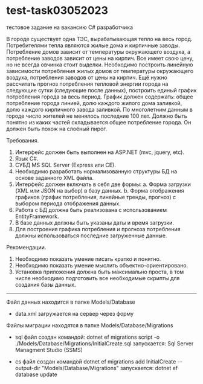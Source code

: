 # test-task03052023
тестовое задание на вакансию C# разработчика

В городе существует одна ТЭС, вырабатывающая тепло на весь город. Потребителями тепла являются жилые дома и кирпичные заводы. Потребление домов зависит от температуры окружающего воздуха, а потребление заводов зависит от цены на кирпич. Все имеет свою цену, но не всегда овчинка стоит выделки.
Необходимо построить линейную зависимости потребления жилых домов от температуры окружающего воздуха, потребления заводов от цены на кирпич. Ещё нужно рассчитать прогноз потребления тепловой энергии города на следующие сутки (следующие после данных), построить единый график потребления города за весь период. График должен содержать: общее потребление города линией, долю каждого жилого дома заливкой, долю каждого кирпичного завода заливкой.  По многолетним данным в городе число жителей не менялось последние 100 лет. Должно быть понятно из каких частей складывается общее потребление города. Он должен быть похож на слоёный пирог.

Требования.
1.	Интерфейс должен быть выполнен на  ASP.NET (mvc, jquery, etc).
2.	Язык C#.
3.	СУБД MS SQL Server (Express или CE).
4.	Необходимо разработать нормализованную структуры БД на основе заданного XML файла.
5.	Интерфейс должен включать в себя две формы:
a.	Форма загрузки (XML или JSON на выбор) в базу данных.
b.	Форма отображения графиков (график потребления, линейные тренды, прогноз) с выбором периода отображения данных.
6.	Работа с БД должна быть реализована с использованием EntityFramework.
7.	В базе данных должны быть указаны даты и время загрузки.
8.	Для построения графика потребления и прогноза потребления должны использоваться последние загруженные данные.

Рекомендации.

1.	Необходимо показать умение писать кратко и понятно.
2.	Необходимо показать умение мыслить объектно-ориентировано.
3.	Установка приложения должна быть максимально проста, в том числе необходимо подготовить все необходимые скрипты для создания базы данных.

---

Файл данных находится в папке Models/Database
- data.xml 
загружается на сервер через форму

Файлы миграции находятся в папке Models/Database/Migrations

- sql файл 
создан командой: dotnet ef migrations script -o ./Models/Database/Migrations/InitialCreate.sql
запускается: Sql Server Managment Studio (SSMS)

- cs файл создан командой
dotnet ef migrations add InitialCreate --output-dir "Models/Database/Migrations"
запускается: dotnet ef database update